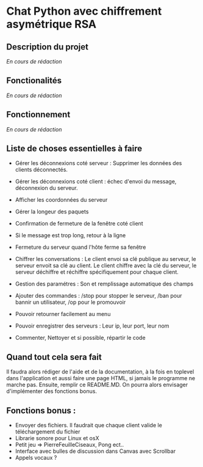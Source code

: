 # Chat Python avec chiffrement asymétrique RSA

## Description du projet

*En cours de rédaction*

## Fonctionalités

*En cours de rédaction*

## Fonctionnement

*En cours de rédaction*

## Liste de choses essentielles à faire

- Gérer les déconnexions coté serveur : Supprimer les données des clients déconnectés.

- Gérer les déconnexions coté client : échec d'envoi du message, déconnexion du serveur.

- Afficher les coordonnées du serveur

- Gérer la longeur des paquets

- Confirmation de fermeture de la fenêtre coté client

- Si le message est trop long, retour à la ligne

- Fermeture du serveur quand l'hôte ferme sa fenêtre

- Chiffrer les conversations : Le client envoi sa clé publique au serveur,  le serveur envoit sa clé au client. Le client chiffre avec la clé du serveur, le serveur déchiffre et réchiffre spécifiquement pour chaque client.

- Gestion des paramétres : Son et remplissage automatique des champs

- Ajouter des commandes : /stop pour stopper le serveur, /ban pour bannir un utilisateur, /op pour le promouvoir

- Pouvoir retourner facilement au menu

- Pouvoir enregistrer des serveurs : Leur ip, leur port, leur nom

- Commenter, Nettoyer et si possible, répartir le code

## Quand tout cela sera fait

Il faudra alors rédiger de l'aide et de la documentation, à la fois en toplevel dans l'application et aussi faire une page HTML, si jamais le programme ne marche pas. Ensuite, remplir ce README.MD. On pourra alors envisager d'implémenter des fonctions bonus.

## Fonctions bonus :

- Envoyer des fichiers. Il faudrait que chaque client valide le téléchargement du fichier
- Librarie sonore pour Linux et osX
- Petit jeu => PierreFeuilleCiseaux, Pong ect..
- Interface avec bulles de discussion dans Canvas avec Scrollbar
- Appels vocaux ?
